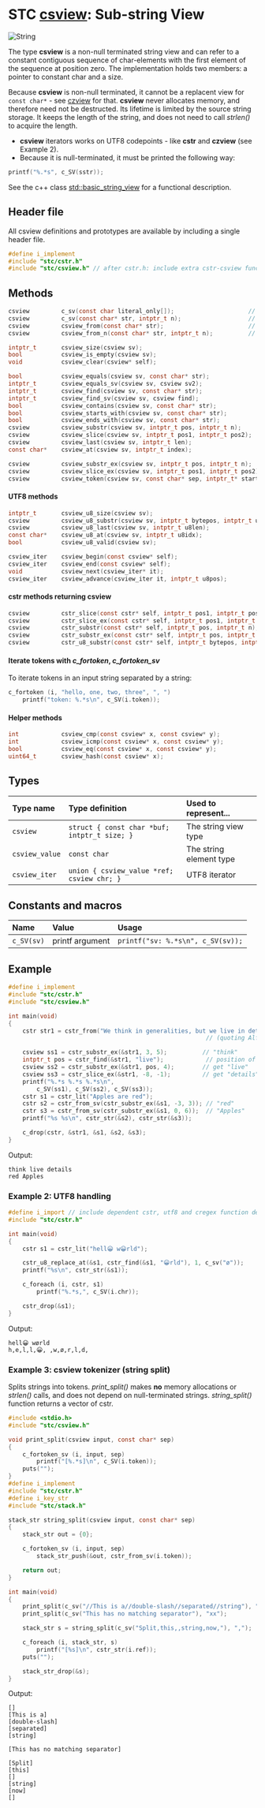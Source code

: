 # STC [csview](../include/stc/csview.h): Sub-string View
![String](pics/string.jpg)

The type **csview** is a non-null terminated string view and can refer to a constant contiguous
sequence of char-elements with the first element of the sequence at position zero. The implementation
holds two members: a pointer to constant char and a size.

Because **csview** is non-null terminated, it cannot be a replacent view for `const char*` -
see [czview](czview_api.md) for that. **csview** never allocates memory, and therefore need not be
destructed. Its lifetime is limited by the source string storage. It keeps the length of the string,
and does not need to call *strlen()* to acquire the length.

- **csview** iterators works on UTF8 codepoints - like **cstr** and **czview** (see Example 2).
- Because it is null-terminated, it must be printed the following way:
```c
printf("%.*s", c_SV(sstr));
```

See the c++ class [std::basic_string_view](https://en.cppreference.com/w/cpp/string/basic_string_view)
for a functional description.

## Header file

All csview definitions and prototypes are available by including a single header file.

```c
#define i_implement
#include "stc/cstr.h"
#include "stc/csview.h" // after cstr.h: include extra cstr-csview functions
```
## Methods

```c
csview         c_sv(const char literal_only[]);                     // from literal, no strlen()
csview         c_sv(const char* str, intptr_t n);                   // from str and length n
csview         csview_from(const char* str);                        // from const char* str
csview         csview_from_n(const char* str, intptr_t n);          // alias for c_sv(str, n)

intptr_t       csview_size(csview sv);
bool           csview_is_empty(csview sv);
void           csview_clear(csview* self);

bool           csview_equals(csview sv, const char* str);
intptr_t       csview_equals_sv(csview sv, csview sv2);
intptr_t       csview_find(csview sv, const char* str);
intptr_t       csview_find_sv(csview sv, csview find);
bool           csview_contains(csview sv, const char* str);
bool           csview_starts_with(csview sv, const char* str);
bool           csview_ends_with(csview sv, const char* str);
csview         csview_substr(csview sv, intptr_t pos, intptr_t n);
csview         csview_slice(csview sv, intptr_t pos1, intptr_t pos2);
csview         csview_last(csview sv, intptr_t len);                      // substr of the last len bytes
const char*    csview_at(csview sv, intptr_t index);

csview         csview_substr_ex(csview sv, intptr_t pos, intptr_t n);     // negative pos count from end
csview         csview_slice_ex(csview sv, intptr_t pos1, intptr_t pos2);  // negative pos1, pos2 count from end
csview         csview_token(csview sv, const char* sep, intptr_t* start); // *start > sv.size after last token
```

#### UTF8 methods
```c
intptr_t       csview_u8_size(csview sv);
csview         csview_u8_substr(csview sv, intptr_t bytepos, intptr_t u8len);
csview         csview_u8_last(csview sv, intptr_t u8len);                 // substr of the last u8len
const char*    csview_u8_at(csview sv, intptr_t u8idx);
bool           csview_u8_valid(csview sv);                                // requires linking with utf8 symbols

csview_iter    csview_begin(const csview* self);
csview_iter    csview_end(const csview* self);
void           csview_next(csview_iter* it);                              // next utf8 codepoint
csview_iter    csview_advance(csview_iter it, intptr_t u8pos);            // advance +/- codepoints
```

#### cstr methods returning csview
```c
csview         cstr_slice(const cstr* self, intptr_t pos1, intptr_t pos2);
csview         cstr_slice_ex(const cstr* self, intptr_t pos1, intptr_t pos2); // see csview_slice_ex()
csview         cstr_substr(const cstr* self, intptr_t pos, intptr_t n);
csview         cstr_substr_ex(const cstr* self, intptr_t pos, intptr_t n);    // see csview_substr_ex()
csview         cstr_u8_substr(const cstr* self, intptr_t bytepos, intptr_t u8len);
```
#### Iterate tokens with *c_fortoken*, *c_fortoken_sv*

To iterate tokens in an input string separated by a string:
```c
c_fortoken (i, "hello, one, two, three", ", ")
    printf("token: %.*s\n", c_SV(i.token));
```

#### Helper methods
```c
int            csview_cmp(const csview* x, const csview* y);
int            csview_icmp(const csview* x, const csview* y);
bool           csview_eq(const csview* x, const csview* y);
uint64_t       csview_hash(const csview* x);
```

## Types

| Type name       | Type definition                            | Used to represent...     |
|:----------------|:-------------------------------------------|:-------------------------|
| `csview`        | `struct { const char *buf; intptr_t size; }` | The string view type   |
| `csview_value`  | `const char`                               | The string element type  |
| `csview_iter`   | `union { csview_value *ref; csview chr; }` | UTF8 iterator            |

## Constants and macros

| Name           | Value                | Usage                                        |
|:---------------|:---------------------|:---------------------------------------------|
| `c_SV(sv)`     | printf argument      | `printf("sv: %.*s\n", c_SV(sv));`            |

## Example
```c
#define i_implement
#include "stc/cstr.h"
#include "stc/csview.h"

int main(void)
{
    cstr str1 = cstr_from("We think in generalities, but we live in details.");
                                                        // (quoting Alfred N. Whitehead)

    csview ss1 = cstr_substr_ex(&str1, 3, 5);          // "think"
    intptr_t pos = cstr_find(&str1, "live");            // position of "live" in str1
    csview ss2 = cstr_substr_ex(&str1, pos, 4);        // get "live"
    csview ss3 = cstr_slice_ex(&str1, -8, -1);         // get "details"
    printf("%.*s %.*s %.*s\n",
        c_SV(ss1), c_SV(ss2), c_SV(ss3));
    cstr s1 = cstr_lit("Apples are red");
    cstr s2 = cstr_from_sv(cstr_substr_ex(&s1, -3, 3)); // "red"
    cstr s3 = cstr_from_sv(cstr_substr_ex(&s1, 0, 6));  // "Apples"
    printf("%s %s\n", cstr_str(&s2), cstr_str(&s3));

    c_drop(cstr, &str1, &s1, &s2, &s3);
}
```
Output:
```
think live details
red Apples
```

### Example 2: UTF8 handling
```c
#define i_import // include dependent cstr, utf8 and cregex function definitions.
#include "stc/cstr.h"

int main(void)
{
    cstr s1 = cstr_lit("hell😀 w😀rld");

    cstr_u8_replace_at(&s1, cstr_find(&s1, "😀rld"), 1, c_sv("ø"));
    printf("%s\n", cstr_str(&s1));

    c_foreach (i, cstr, s1)
        printf("%.*s,", c_SV(i.chr));

    cstr_drop(&s1);
}
```
Output:
```
hell😀 wørld
h,e,l,l,😀, ,w,ø,r,l,d,
```

### Example 3: csview tokenizer (string split)
Splits strings into tokens. *print_split()* makes **no** memory allocations or *strlen()* calls,
and does not depend on null-terminated strings. *string_split()* function returns a vector of cstr.
```c
#include <stdio.h>
#include "stc/csview.h"

void print_split(csview input, const char* sep)
{
    c_fortoken_sv (i, input, sep)
        printf("[%.*s]\n", c_SV(i.token));
    puts("");
}
#define i_implement
#include "stc/cstr.h"
#define i_key_str
#include "stc/stack.h"

stack_str string_split(csview input, const char* sep)
{
    stack_str out = {0};

    c_fortoken_sv (i, input, sep)
        stack_str_push(&out, cstr_from_sv(i.token));

    return out;
}

int main(void)
{
    print_split(c_sv("//This is a//double-slash//separated//string"), "//");
    print_split(c_sv("This has no matching separator"), "xx");

    stack_str s = string_split(c_sv("Split,this,,string,now,"), ",");

    c_foreach (i, stack_str, s)
        printf("[%s]\n", cstr_str(i.ref));
    puts("");

    stack_str_drop(&s);
}
```
Output:
```
[]
[This is a]
[double-slash]
[separated]
[string]

[This has no matching separator]

[Split]
[this]
[]
[string]
[now]
[]
```
